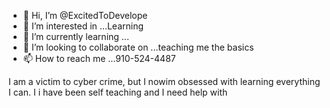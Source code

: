 - 👋 Hi, I’m @ExcitedToDevelope
- 👀 I’m interested in ...Learning
- 🌱 I’m currently learning ... 
- 💞️ I’m looking to collaborate on ...teaching me the basics 
- 📫 How to reach me ...910-524-4487

<!---
ExcitedToDevelope/ExcitedToDevelope is a ✨ special ✨ repository because its `README.md` (this file) appears on your GitHub profile.
You can click the Preview link to take a look at your changes.
--->
I am a victim to cyber crime, but I nowim obsessed with learning everything I can. I i have been self teaching and I need help with 
